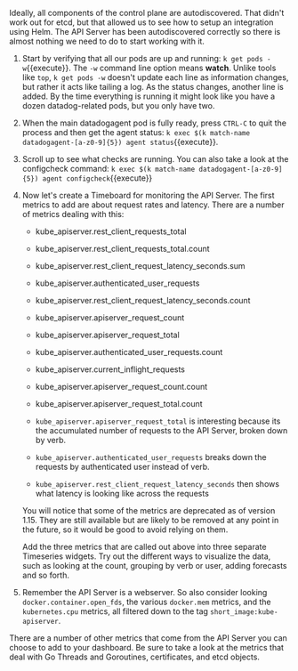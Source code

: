 Ideally, all components of the control plane are autodiscovered. That didn't work out for etcd, but that allowed us to see how to setup an integration using Helm. The API Server has been autodiscovered correctly so there is almost nothing we need to do to start working with it. 

1.  Start by verifying that all our pods are up and running: `k get pods -w`{{execute}}. The `-w` command line option means **watch**. Unlike tools like `top`, `k get pods -w` doesn't update each line as information changes, but rather it acts like tailing a log. As the status changes, another line is added. By the time everything is running it might look like you have a dozen datadog-related pods, but you only have two. 
1.  When the main datadogagent pod is fully ready, press `CTRL-C` to quit the process and then get the agent status: `k exec $(k match-name datadogagent-[a-z0-9]{5}) agent status`{{execute}}. 
1.  Scroll up to see what checks are running. You can also take a look at the configcheck command: `k exec $(k match-name datadogagent-[a-z0-9]{5}) agent configcheck`{{execute}}
1.  Now let's create a Timeboard for monitoring the API Server. The first metrics to add are about request rates and latency. There are a number of metrics dealing with this:

    * kube_apiserver.rest_client_requests_total
    * kube_apiserver.rest_client_requests_total.count
    * kube_apiserver.rest_client_request_latency_seconds.sum
    * kube_apiserver.authenticated_user_requests
    * kube_apiserver.rest_client_request_latency_seconds.count
    * kube_apiserver.apiserver_request_count
    * kube_apiserver.apiserver_request_total
    * kube_apiserver.authenticated_user_requests.count
    * kube_apiserver.current_inflight_requests
    * kube_apiserver.apiserver_request_count.count
    * kube_apiserver.apiserver_request_total.count

    * `kube_apiserver.apiserver_request_total` is interesting because its the accumulated number of requests to the API Server, broken down by verb.
    * `kube_apiserver.authenticated_user_requests` breaks down the requests by authenticated user instead of verb.
    * `kube_apiserver.rest_client_request_latency_seconds` then shows what latency is looking like across the requests
    
    You will notice that some of the metrics are deprecated as of version 1.15. They are still available but are likely to be removed at any point in the future, so it would be good to avoid relying on them. 

    Add the three metrics that are called out above into three separate Timeseries widgets. Try out the different ways to visualize the data, such as looking at the count, grouping by verb or user, adding forecasts and so forth.

1. Remember the API Server is a webserver. So also consider looking `docker.container.open_fds`, the various `docker.mem` metrics, and the `kubernetes.cpu` metrics, all filtered down to the tag `short_image:kube-apiserver`.

There are a number of other metrics that come from the API Server you can choose to add to your dashboard. Be sure to take a look at the metrics that deal with Go Threads and Goroutines, certificates, and etcd objects.


